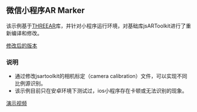 ## 微信小程序AR Marker

该示例基于[THREEAR](https://github.com/JamesMilnerUK/THREEAR)库，并针对小程序运行环境，对基础库jsARToolkit进行了重新编译和修改。

[修改后的版本](https://github.com/imokya/threear-wechat)

### 说明

* 通过修改jsartoolkit的相机标定（camera calibration）文件，可以实现不同比例源识别。
* 该示例目前只在安卓环境下测试过，ios小程序存在卡顿或无法识别的现象。


[演示视频](https://h5.weishi.qq.com/weishi/feed/79CP0kmp21IoSs8iG)
